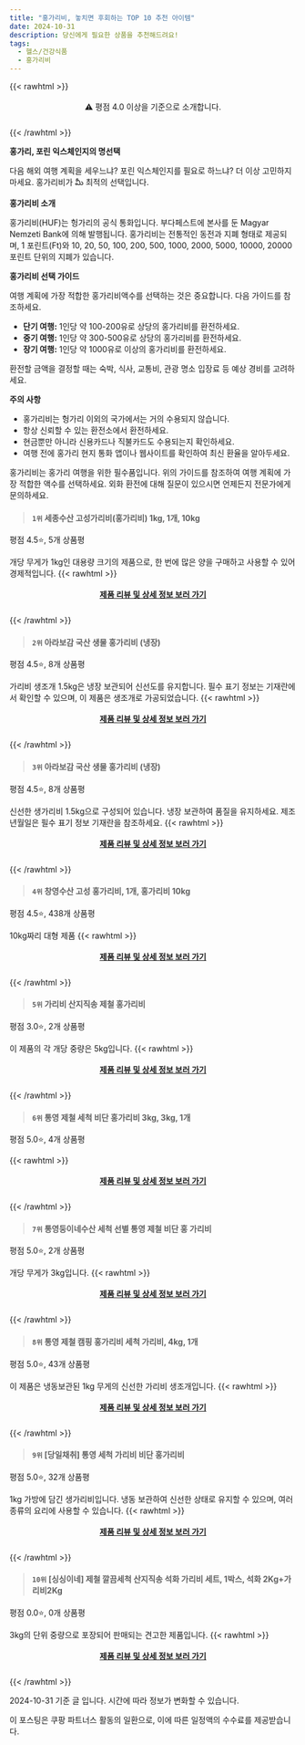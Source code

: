 ```yaml
---
title: "홍가리비, 놓치면 후회하는 TOP 10 추천 아이템"
date: 2024-10-31
description: 당신에게 필요한 상품을 추천해드려요!
tags:
  - 헬스/건강식품
  - 홍가리비
---
```

{{< rawhtml >}}<div class="toc" style="text-align: center; height: 50px; line-height: 2;">  <p>⚠️ 평점 4.0 이상을 기준으로 소개합니다.<br></p></div> {{< /rawhtml >}}

**홍가리, 포린 익스체인지의 명선택**

다음 해외 여행 계획을 세우느냐? 포린 익스체인지를 필요로 하느냐? 더 이상 고민하지 마세요. 홍가리비가 మీ 최적의 선택입니다.

**홍가리비 소개**

홍가리비(HUF)는 헝가리의 공식 통화입니다. 부다페스트에 본사를 둔 Magyar Nemzeti Bank에 의해 발행됩니다. 홍가리비는 전통적인 동전과 지폐 형태로 제공되며, 1 포린트(Ft)와 10, 20, 50, 100, 200, 500, 1000, 2000, 5000, 10000, 20000 포린트 단위의 지폐가 있습니다.

**홍가리비 선택 가이드**

여행 계획에 가장 적합한 홍가리비액수를 선택하는 것은 중요합니다. 다음 가이드를 참조하세요.

* **단기 여행:** 1인당 약 100-200유로 상당의 홍가리비를 환전하세요.
* **중기 여행:** 1인당 약 300-500유로 상당의 홍가리비를 환전하세요.
* **장기 여행:** 1인당 약 1000유로 이상의 홍가리비를 환전하세요.

환전할 금액을 결정할 때는 숙박, 식사, 교통비, 관광 명소 입장료 등 예상 경비를 고려하세요.

**주의 사항**

* 홍가리비는 헝가리 이외의 국가에서는 거의 수용되지 않습니다.
* 항상 신뢰할 수 있는 환전소에서 환전하세요.
* 현금뿐만 아니라 신용카드나 직불카드도 수용되는지 확인하세요.
* 여행 전에 홍가리 현지 통화 앱이나 웹사이트를 확인하여 최신 환율을 알아두세요.

홍가리비는 홍가리 여행을 위한 필수품입니다. 위의 가이드를 참조하여 여행 계획에 가장 적합한 액수를 선택하세요. 외화 환전에 대해 질문이 있으시면 언제든지 전문가에게 문의하세요.


>#### `1위` 세종수산 고성가리비(홍가리비) 1kg, 1개, 10kg
평점 4.5⭐, 5개 상품평

개당 무게가 1kg인 대용량 크기의 제품으로, 한 번에 많은 양을 구매하고 사용할 수 있어 경제적입니다.
{{< rawhtml >}}<div class="toc" style="text-align: center; height: 50px; line-height: 2;"><p><b><a href="https://link.coupang.com/re/AFFSDP?lptag=AF5033054&pageKey=7720951987&itemId=21110701158&vendorItemId=3392885536&traceid=V0-153-0f76fa61904d1206&clickBeacon=aac1ce20-973a-11ef-bdb5-6d02e9df9f16%7E3&requestid=20241031124610027078064156&token=31850C%7CMIXED">제품 리뷰 및 상세 정보 보러 가기</a></b><br></p> </div>{{< /rawhtml >}}

>#### `2위` 아라보감 국산 생물 홍가리비 (냉장)
평점 4.5⭐, 8개 상품평

가리비 생조개 1.5kg은 냉장 보관되어 신선도를 유지합니다. 필수 표기 정보는 기재란에서 확인할 수 있으며, 이 제품은 생조개로 가공되었습니다.
{{< rawhtml >}}<div class="toc" style="text-align: center; height: 50px; line-height: 2;"><p><b><a href="https://link.coupang.com/re/AFFSDP?lptag=AF5033054&pageKey=6161831727&itemId=11963773590&vendorItemId=79236343793&traceid=V0-153-c09eb60daec28cda&requestid=20241031124610027078064156&token=31850C%7CMIXED">제품 리뷰 및 상세 정보 보러 가기</a></b><br></p> </div>{{< /rawhtml >}}

>#### `3위` 아라보감 국산 생물 홍가리비 (냉장)
평점 4.5⭐, 8개 상품평

신선한 생가리비 1.5kg으로 구성되어 있습니다. 냉장 보관하여 품질을 유지하세요. 제조년월일은 필수 표기 정보 기재란을 참조하세요.
{{< rawhtml >}}<div class="toc" style="text-align: center; height: 50px; line-height: 2;"><p><b><a href="https://link.coupang.com/re/AFFSDP?lptag=AF5033054&pageKey=6161831727&itemId=19225473791&vendorItemId=86342121242&traceid=V0-153-c09eb60daec28cda&requestid=20241031124610027078064156&token=31850C%7CMIXED">제품 리뷰 및 상세 정보 보러 가기</a></b><br></p> </div>{{< /rawhtml >}}

>#### `4위` 창영수산 고성 홍가리비, 1개, 홍가리비 10kg
평점 4.5⭐, 438개 상품평

10kg짜리 대형 제품
{{< rawhtml >}}<div class="toc" style="text-align: center; height: 50px; line-height: 2;"><p><b><a href="https://link.coupang.com/re/AFFSDP?lptag=AF5033054&pageKey=8313103798&itemId=23989033894&vendorItemId=84882205511&traceid=V0-153-dc743ee6c828c0b9&clickBeacon=aac1f530-973a-11ef-aff1-53dd75f61b29%7E3&requestid=20241031124610027078064156&token=31850C%7CMIXED">제품 리뷰 및 상세 정보 보러 가기</a></b><br></p> </div>{{< /rawhtml >}}

>#### `5위` 가리비 산지직송 제철 홍가리비
평점 3.0⭐, 2개 상품평

이 제품의 각 개당 중량은 5kg입니다.
{{< rawhtml >}}<div class="toc" style="text-align: center; height: 50px; line-height: 2;"><p><b><a href="https://link.coupang.com/re/AFFSDP?lptag=AF5033054&pageKey=8412482926&itemId=24371944215&vendorItemId=91340582324&traceid=V0-153-e500e0e7e2badf77&requestid=20241031124610027078064156&token=31850C%7CMIXED">제품 리뷰 및 상세 정보 보러 가기</a></b><br></p> </div>{{< /rawhtml >}}

>#### `6위` 통영 제철 세척 비단 홍가리비 3kg, 3kg, 1개
평점 5.0⭐, 4개 상품평


{{< rawhtml >}}<div class="toc" style="text-align: center; height: 50px; line-height: 2;"><p><b><a href="https://link.coupang.com/re/AFFSDP?lptag=AF5033054&pageKey=7281093720&itemId=18589635121&vendorItemId=87478239621&traceid=V0-153-b9be44de399aeaaf&clickBeacon=aac1f530-973a-11ef-b82b-07c92e57484d%7E3&requestid=20241031124610027078064156&token=31850C%7CMIXED">제품 리뷰 및 상세 정보 보러 가기</a></b><br></p> </div>{{< /rawhtml >}}

>#### `7위` 통영둥이네수산 세척 선별 통영 제철 비단 홍 가리비
평점 5.0⭐, 2개 상품평

개당 무게가 3kg입니다.
{{< rawhtml >}}<div class="toc" style="text-align: center; height: 50px; line-height: 2;"><p><b><a href="https://link.coupang.com/re/AFFSDP?lptag=AF5033054&pageKey=7321988040&itemId=19990191070&vendorItemId=87074527858&traceid=V0-153-b3f7509528b8d334&requestid=20241031124610027078064156&token=31850C%7CMIXED">제품 리뷰 및 상세 정보 보러 가기</a></b><br></p> </div>{{< /rawhtml >}}

>#### `8위` 통영 제철 캠핑 홍가리비 세척 가리비, 4kg, 1개
평점 5.0⭐, 43개 상품평

이 제품은 냉동보관된 1kg 무게의 신선한 가리비 생조개입니다.
{{< rawhtml >}}<div class="toc" style="text-align: center; height: 50px; line-height: 2;"><p><b><a href="https://link.coupang.com/re/AFFSDP?lptag=AF5033054&pageKey=7643255379&itemId=23860746136&vendorItemId=90883960034&traceid=V0-153-9ea120f59cfd5dd7&clickBeacon=aac1f530-973a-11ef-b5e0-7c54e50ca2db%7E3&requestid=20241031124610027078064156&token=31850C%7CMIXED">제품 리뷰 및 상세 정보 보러 가기</a></b><br></p> </div>{{< /rawhtml >}}

>#### `9위` [당일채취] 통영 세척 가리비 비단 홍가리비
평점 5.0⭐, 32개 상품평

1kg 가방에 담긴 생가리비입니다. 냉동 보관하여 신선한 상태로 유지할 수 있으며, 여러 종류의 요리에 사용할 수 있습니다.
{{< rawhtml >}}<div class="toc" style="text-align: center; height: 50px; line-height: 2;"><p><b><a href="https://link.coupang.com/re/AFFSDP?lptag=AF5033054&pageKey=8408521687&itemId=24312242401&vendorItemId=91326384953&traceid=V0-153-8bab057a65bb746a&requestid=20241031124610027078064156&token=31850C%7CMIXED">제품 리뷰 및 상세 정보 보러 가기</a></b><br></p> </div>{{< /rawhtml >}}

>#### `10위` [싱싱이네] 제철 깔끔세척 산지직송 석화 가리비 세트, 1박스, 석화 2Kg+가리비2Kg
평점 0.0⭐, 0개 상품평

3kg의 단위 중량으로 포장되어 판매되는 견고한 제품입니다.
{{< rawhtml >}}<div class="toc" style="text-align: center; height: 50px; line-height: 2;"><p><b><a href="https://link.coupang.com/re/AFFSDP?lptag=AF5033054&pageKey=8405688863&itemId=24300945952&vendorItemId=91352022286&traceid=V0-153-fbe03561a7dd6a1c&clickBeacon=aac1f530-973a-11ef-9627-fcb39eac5ede%7E3&requestid=20241031124610027078064156&token=31850C%7CMIXED">제품 리뷰 및 상세 정보 보러 가기</a></b><br></p> </div>{{< /rawhtml >}}


2024-10-31 기준 글 입니다.
시간에 따라 정보가 변화할 수 있습니다.

이 포스팅은 쿠팡 파트너스 활동의 일환으로, 이에 따른 일정액의 수수료를 제공받습니다.